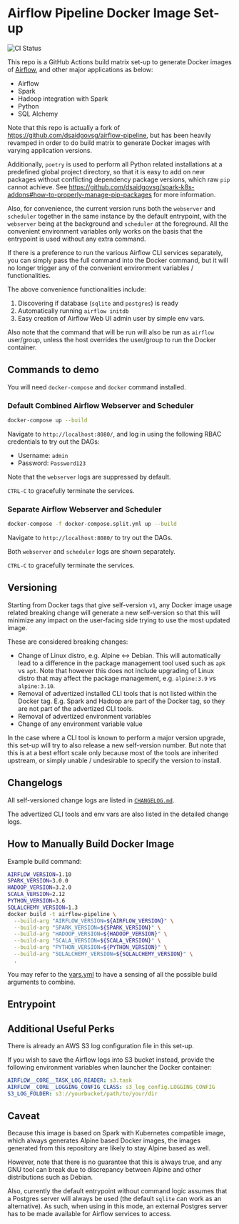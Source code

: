 # Airflow Pipeline Docker Image Set-up

![CI Status](https://img.shields.io/github/workflow/status/guangie88/airflow-pipeline/CI/master?label=CI&logo=github&style=for-the-badge)

This repo is a GitHub Actions build matrix set-up to generate Docker images of
[Airflow](https://airflow.incubator.apache.org/), and other major applications
as below:

- Airflow
- Spark
- Hadoop integration with Spark
- Python
- SQL Alchemy

Note that this repo is actually a fork of
<https://github.com/dsaidgovsg/airflow-pipeline>, but has been heavily revamped
in order to do build matrix to generate Docker images with varying application
versions.

Additionally, `poetry` is used to perform all Python related installations at a
predefined global project directory, so that it is easy to add on new packages
without conflicting dependency package versions, which raw `pip` cannot achieve.
See
<https://github.com/dsaidgovsg/spark-k8s-addons#how-to-properly-manage-pip-packages>
for more information.

Also, for convenience, the current version runs both the `webserver` and
`scheduler` together in the same instance by the default entrypoint, with the
`webserver` being at the background and `scheduler` at the foreground. All the
convenient environment variables only works on the basis that the entrypoint is
used without any extra command.

If there is a preference to run the various Airflow CLI services separately,
you can simply pass the full command into the Docker command, but it will no
longer trigger any of the convenient environment variables / functionalities.

The above convenience functionalities include:

1. Discovering if database (`sqlite` and `postgres`) is ready
2. Automatically running `airflow initdb`
3. Easy creation of Airflow Web UI admin user by simple env vars.

Also note that the command that will be run will also be run as `airflow`
user/group, unless the host overrides the user/group to run the Docker
container.

## Commands to demo

You will need `docker-compose` and `docker` command installed.

### Default Combined Airflow Webserver and Scheduler

```bash
docker-compose up --build
```

Navigate to `http://localhost:8080/`, and log in using the following RBAC
credentials to try out the DAGs:

- Username: `admin`
- Password: `Password123`

Note that the `webserver` logs are suppressed by default.

`CTRL-C` to gracefully terminate the services.

### Separate Airflow Webserver and Scheduler

```bash
docker-compose -f docker-compose.split.yml up --build
```

Navigate to `http://localhost:8080/` to try out the DAGs.

Both `webserver` and `scheduler` logs are shown separately.

`CTRL-C` to gracefully terminate the services.

## Versioning

Starting from Docker tags that give self-version `v1`, any Docker image usage
related breaking change will generate a new self-version so that this will
minimize any impact on the user-facing side trying to use the most updated
image.

These are considered breaking changes:

- Change of Linux distro, e.g. Alpine <-> Debian. This will automatically lead
  to a difference in the package management tool used such as `apk` vs `apt`.
  Note that however this does not include upgrading of Linux distro that may
  affect the package management, e.g. `alpine:3.9` vs `alpine:3.10`.
- Removal of advertized installed CLI tools that is not listed within the
  Docker tag. E.g. Spark and Hadoop are part of the Docker tag, so they are not
  part of the advertized CLI tools.
- Removal of advertized environment variables
- Change of any environment variable value

In the case where a CLI tool is known to perform a major version upgrade, this
set-up will try to also release a new self-version number. But note that this is
at a best effort scale only because most of the tools are inherited upstream,
or simply unable / undesirable to specify the version to install.

## Changelogs

All self-versioned change logs are listed in [`CHANGELOG.md`](CHANGELOG.md).

The advertized CLI tools and env vars are also listed in the detailed change
logs.

## How to Manually Build Docker Image

Example build command:

```bash
AIRFLOW_VERSION=1.10
SPARK_VERSION=3.0.0
HADOOP_VERSION=3.2.0
SCALA_VERSION=2.12
PYTHON_VERSION=3.6
SQLALCHEMY_VERSION=1.3
docker build -t airflow-pipeline \
  --build-arg "AIRFLOW_VERSION=${AIRFLOW_VERSION}" \
  --build-arg "SPARK_VERSION=${SPARK_VERSION}" \
  --build-arg "HADOOP_VERSION=${HADOOP_VERSION}" \
  --build-arg "SCALA_VERSION=${SCALA_VERSION}" \
  --build-arg "PYTHON_VERSION=${PYTHON_VERSION}" \
  --build-arg "SQLALCHEMY_VERSION=${SQLALCHEMY_VERSION}" \
  .
```

You may refer to the [vars.yml](templates/vars.yml) to have a sensing of all the
possible build arguments to combine.

## Entrypoint

## Additional Useful Perks

There is already an AWS S3 log configuration file in this set-up.

If you wish to save the Airflow logs into S3 bucket instead, provide the
following environment variables when launcher the Docker container:

```yml
AIRFLOW__CORE__TASK_LOG_READER: s3.task
AIRFLOW__CORE__LOGGING_CONFIG_CLASS: s3_log_config.LOGGING_CONFIG
S3_LOG_FOLDER: s3://yourbucket/path/to/your/dir
```

## Caveat

Because this image is based on Spark with Kubernetes compatible image, which
always generates Alpine based Docker images, the images generated from this
repository are likely to stay Alpine based as well.

However, note that there is no guarantee that this is always true, and any GNU
tool can break due to discrepancy between Alpine and other distributions such as
Debian.

Also, currently the default entrypoint without command logic assumes that
a Postgres server will always be used (the default `sqlite` can work as an
alternative). As such, when using in this mode, an external Postgres server
has to be made available for Airflow services to access.
